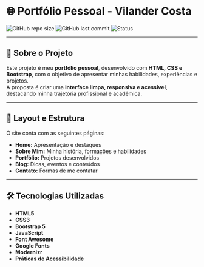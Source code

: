 # 🌐 Portfólio Pessoal - Vilander Costa

![GitHub repo size](https://img.shields.io/github/repo-size/Vilander/uc5-projeto-integrador-frontend-senac?color=blue)
![GitHub last commit](https://img.shields.io/github/last-commit/Vilander/uc5-projeto-integrador-frontend-senac?color=green)
![Status](https://img.shields.io/badge/status-online-success)

---

## 📌 Sobre o Projeto
Este projeto é meu **portfólio pessoal**, desenvolvido com **HTML, CSS e Bootstrap**, com o objetivo de apresentar minhas habilidades, experiências e projetos.  
A proposta é criar uma **interface limpa, responsiva e acessível**, destacando minha trajetória profissional e acadêmica.

---

## 🎨 **Layout e Estrutura**
O site conta com as seguintes páginas:
- **Home:** Apresentação e destaques
- **Sobre Mim:** Minha história, formações e habilidades
- **Portfólio:** Projetos desenvolvidos
- **Blog:** Dicas, eventos e conteúdos
- **Contato:** Formas de me contatar

---

## 🛠 **Tecnologias Utilizadas**
- **HTML5**
- **CSS3**
- **Bootstrap 5**
- **JavaScript**
- **Font Awesome**
- **Google Fonts**
- **Modernizr**
- **Práticas de Acessibilidade**


